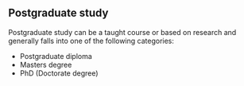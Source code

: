 ##  Postgraduate study

Postgraduate study can be a taught course or based on research and generally
falls into one of the following categories:

  * Postgraduate diploma 
  * Masters degree 
  * PhD (Doctorate degree) 
